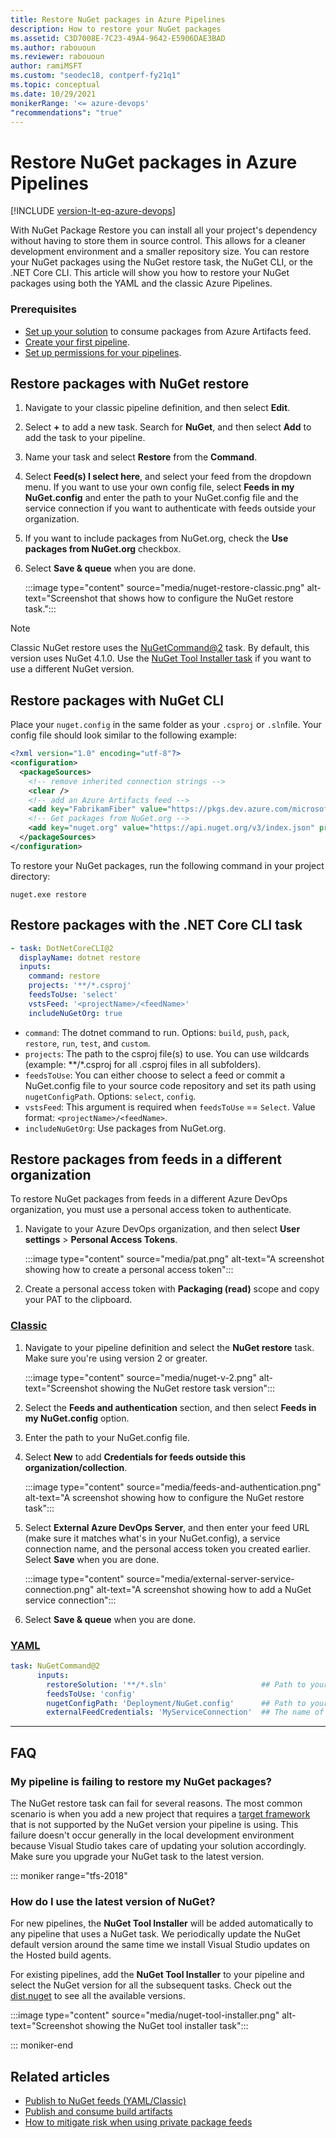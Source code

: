 ```yaml
---
title: Restore NuGet packages in Azure Pipelines
description: How to restore your NuGet packages
ms.assetid: C3D7008E-7C23-49A4-9642-E5906DAE3BAD
ms.author: rabououn
ms.reviewer: rabououn
author: ramiMSFT
ms.custom: "seodec18, contperf-fy21q1"
ms.topic: conceptual
ms.date: 10/29/2021
monikerRange: '<= azure-devops'
"recommendations": "true"
---
```


# Restore NuGet packages in Azure Pipelines

[!INCLUDE [version-lt-eq-azure-devops](../../includes/version-lt-eq-azure-devops.md)]

With NuGet Package Restore you can install all your project's dependency without having to store them in source control. This allows for a cleaner development environment and a smaller repository size. You can restore your NuGet packages using the NuGet restore task, the NuGet CLI, or the .NET Core CLI. This article will show you how to restore your NuGet packages using both the YAML and the classic Azure Pipelines.

### Prerequisites

- [Set up your solution](../../artifacts/nuget/consume.md) to consume packages from Azure Artifacts feed.
- [Create your first pipeline](../create-first-pipeline.md).
- [Set up permissions for your pipelines](../../artifacts/feeds/feed-permissions.md#pipelines-permissions).

## Restore packages with NuGet restore

1. Navigate to your classic pipeline definition, and then select **Edit**.

1. Select **+** to add a new task. Search for **NuGet**, and then select **Add** to add the task to your pipeline.

1. Name your task and select **Restore** from the **Command**.

1. Select **Feed(s) I select here**, and select your feed from the dropdown menu. If you want to use your own config file, select **Feeds in my NuGet.config** and enter the path to your NuGet.config file and the service connection if you want to authenticate with feeds outside your organization.

1. If you want to include packages from NuGet.org, check the **Use packages from NuGet.org** checkbox.

1. Select **Save & queue** when you are done.

    :::image type="content" source="media/nuget-restore-classic.png" alt-text="Screenshot that shows how to configure the NuGet restore task.":::

> [!NOTE]
> Classic NuGet restore uses the [NuGetCommand@2](../tasks/package/nuget.md) task. By default, this version uses NuGet 4.1.0. Use the [NuGet Tool Installer task](../tasks/tool/nuget.md) if you want to use a different NuGet version.

## Restore packages with NuGet CLI

Place your `nuget.config` in the same folder as your `.csproj` or `.sln`file. Your config file should look similar to the following example:

```xml
<?xml version="1.0" encoding="utf-8"?>
<configuration>
  <packageSources>
    <!-- remove inherited connection strings -->
    <clear />
    <!-- add an Azure Artifacts feed -->
    <add key="FabrikamFiber" value="https://pkgs.dev.azure.com/microsoftLearnModule/_packaging/FabrikamFiber/nuget/v3/index.json" />
    <!-- Get packages from NuGet.org -->
    <add key="nuget.org" value="https://api.nuget.org/v3/index.json" protocolVersion="3" />
  </packageSources>
</configuration>
```

To restore your NuGet packages, run the following command in your project directory:

```Command
nuget.exe restore
```

## Restore packages with the .NET Core CLI task

```YAML
- task: DotNetCoreCLI@2
  displayName: dotnet restore
  inputs:
    command: restore
    projects: '**/*.csproj'
    feedsToUse: 'select'
    vstsFeed: '<projectName>/<feedName>'
    includeNuGetOrg: true
```

- `command`: The dotnet command to run. Options: `build`, `push`, `pack`, `restore`, `run`, `test`, and `custom`.
- `projects`: The path to the csproj file(s) to use. You can use wildcards (example: **/*.csproj for all .csproj files in all subfolders).
- `feedsToUse`: You can either choose to select a feed or commit a NuGet.config file to your source code repository and set its path using `nugetConfigPath`. Options: `select`, `config`.
- `vstsFeed`: This argument is required when `feedsToUse` == `Select`. Value format: `<projectName>/<feedName>`.
- `includeNuGetOrg`: Use packages from NuGet.org.

## Restore packages from feeds in a different organization

To restore NuGet packages from feeds in a different Azure DevOps organization, you must use a personal access token to authenticate.

1. Navigate to your Azure DevOps organization, and then select **User settings** > **Personal Access Tokens**.

    :::image type="content" source="media/pat.png" alt-text="A screenshot showing how to create a personal access token":::

1. Create a personal access token with **Packaging (read)** scope and copy your PAT to the clipboard.

### [Classic](#tab/classic/)

1. Navigate to your pipeline definition and select the **NuGet restore** task. Make sure you're using version 2 or greater.

    :::image type="content" source="media/nuget-v-2.png" alt-text="Screenshot showing the NuGet restore task version":::

1. Select the **Feeds and authentication** section, and then select **Feeds in my NuGet.config** option.
1. Enter the path to your NuGet.config file.
1. Select **New** to add **Credentials for feeds outside this organization/collection**.

    :::image type="content" source="media/feeds-and-authentication.png" alt-text="A screenshot showing how to configure the NuGet restore task":::

1. Select **External Azure DevOps Server**, and then enter your feed URL (make sure it matches what's in your NuGet.config), a service connection name, and the personal access token you created earlier. Select **Save** when you are done.

    :::image type="content" source="media/external-server-service-connection.png" alt-text="A screenshot showing how to add a NuGet service connection":::

1. Select **Save & queue** when you are done.

### [YAML](#tab/yaml/)

```yml
task: NuGetCommand@2
      inputs:
        restoreSolution: '**/*.sln'                     ## Path to your project's solution, packages.config, or project.json.
        feedsToUse: 'config'
        nugetConfigPath: 'Deployment/NuGet.config'      ## Path to your nuget.config file.
        externalFeedCredentials: 'MyServiceConnection'  ## The name of your service connection.
```

* * *

## FAQ

### My pipeline is failing to restore my NuGet packages?

The NuGet restore task can fail for several reasons. The most common scenario is when you add a new project that requires a [target framework](/nuget/schema/target-frameworks) that is not supported by the NuGet version your pipeline is using. This failure doesn't occur generally in the local development environment because Visual Studio takes care of updating your solution accordingly. Make sure you upgrade your NuGet task to the latest version.

::: moniker range="tfs-2018" 

### How do I use the latest version of NuGet?

For new pipelines, the **NuGet Tool Installer** will be added automatically to any pipeline that uses a NuGet task. We periodically update the NuGet default version around the same time we install Visual Studio updates on the Hosted build agents.

For existing pipelines, add the **NuGet Tool Installer** to your pipeline and select the NuGet version for all the subsequent tasks. Check out the [dist.nuget](https://dist.nuget.org/tools.json) to see all the available versions.

:::image type="content" source="media/nuget-tool-installer.png" alt-text="Screenshot showing the NuGet tool installer task":::

::: moniker-end 

## Related articles

- [Publish to NuGet feeds (YAML/Classic)](../artifacts/nuget.md)
- [Publish and consume build artifacts](../artifacts/build-artifacts.md)
- [How to mitigate risk when using private package feeds](https://azure.microsoft.com/resources/3-ways-to-mitigate-risk-using-private-package-feeds/)
